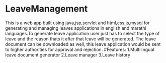 # LeaveManagement
This is a web app built using java,jsp,servlet and html,css,js,mysql for generating and managing leaves applications in english and marathi languages.To generate leave application user just has to select the type of leave and the reason thats it after that leave will be generated. The leave document can be downloaded as well, this leave application would be sent to higher authorities for approval and rejection.
#Features:
1.Multilingual leave document generator
2.Leave manager
3.Leave history
